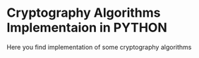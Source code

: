 # Cryptography Algorithms Implementaion in PYTHON 

Here you find implementation of some cryptography algorithms 
